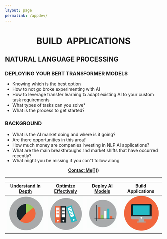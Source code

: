 ```yaml
---
layout: page
permalink: /appdev/
---
```

<h1 style="text-align: center;"><strong>BUILD &nbsp;APPLICATIONS</strong></h1>

## **NATURAL LANGUAGE PROCESSING**

### **DEPLOYING YOUR BERT TRANSFORMER MODELS**

* Knowing which is the best option
* How to not go broke experimenting with AI
* How to leverage transfer learning to adapt existing AI to your custom task requirements
* What types of tasks can you solve?
* What is the process to get started?

### **BACKGROUND**

* What is the AI market doing and where is it going?
* Are there opportunities in this area?
* How much money are companies investing in NLP AI applications?
* What are the main breakthroughs and market shifts that have occurred recently?
* What might you be missing if you don"t follow along
<p style="text-align: center;"><strong><a href="https://github.com/ActionPace/awslambda-huggingface-optimization-project/contact">Contact Me</a>[]()</strong></p>

<hr style="height:1px;border:none;color:#333;background-color:#333;" />

| <strong>[Understand In Depth](../understand)</strong>|<strong>[Optimize Effectively](../performance)</strong>|<strong>[Deploy AI Models](../deploy)</strong>|<strong>Build Applications</strong>|
| :-: | :-: | :-: | :-: | 
| ![Google pic1](https://github.com/ActionPace/awslambda-huggingface-optimization-project/raw/master/images/Icon4.png)|![Google pic1](https://github.com/ActionPace/awslambda-huggingface-optimization-project/raw/master/images/Icon3.png)|![Google pic1](https://github.com/ActionPace/awslambda-huggingface-optimization-project/raw/master/images/Icon2.png)|![Google pic1](https://github.com/ActionPace/awslambda-huggingface-optimization-project/raw/master/images/icon1.png)|
